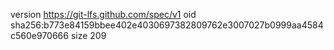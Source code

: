 version https://git-lfs.github.com/spec/v1
oid sha256:b773e84159bbee402e4030697382809762e3007027b0999aa4584c560e970666
size 209
